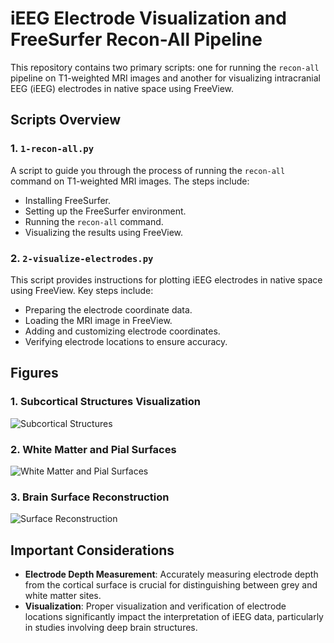 # iEEG Electrode Visualization and FreeSurfer Recon-All Pipeline

This repository contains two primary scripts: one for running the `recon-all` pipeline on T1-weighted MRI images and another for visualizing intracranial EEG (iEEG) electrodes in native space using FreeView.

## Scripts Overview

### 1. `1-recon-all.py`

A script to guide you through the process of running the `recon-all` command on T1-weighted MRI images. The steps include:

- Installing FreeSurfer.
- Setting up the FreeSurfer environment.
- Running the `recon-all` command.
- Visualizing the results using FreeView.

### 2. `2-visualize-electrodes.py`

This script provides instructions for plotting iEEG electrodes in native space using FreeView. Key steps include:

- Preparing the electrode coordinate data.
- Loading the MRI image in FreeView.
- Adding and customizing electrode coordinates.
- Verifying electrode locations to ensure accuracy.

## Figures

### 1. Subcortical Structures Visualization
![Subcortical Structures](subcortical.jpg)

### 2. White Matter and Pial Surfaces
![White Matter and Pial Surfaces](wm-pial.jpg)

### 3. Brain Surface Reconstruction
![Surface Reconstruction](surface-recon.jpg)

## Important Considerations

- **Electrode Depth Measurement**: Accurately measuring electrode depth from the cortical surface is crucial for distinguishing between grey and white matter sites.
- **Visualization**: Proper visualization and verification of electrode locations significantly impact the interpretation of iEEG data, particularly in studies involving deep brain structures.
